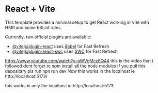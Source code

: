 # React + Vite

This template provides a minimal setup to get React working in Vite with HMR and some ESLint rules.

Currently, two official plugins are available:

- [@vitejs/plugin-react](https://github.com/vitejs/vite-plugin-react/blob/main/packages/plugin-react/README.md) uses [Babel](https://babeljs.io/) for Fast Refresh
- [@vitejs/plugin-react-swc](https://github.com/vitejs/vite-plugin-react-swc) uses [SWC](https://swc.rs/) for Fast Refresh

https://www.youtube.com/watch?v=sWVgMcz8Q44 this is the video that i followed
 dont forget to npm install all the node modules
 If you pull this depositary pls run npn run dev 
 Now this works in the localhost ie http://localhost:5173/ 

 this works in only the localhost ie http://localhost:5173